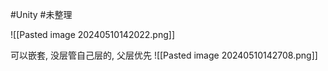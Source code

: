 
#Unity #未整理 

![[Pasted image 20240510142022.png]]


可以嵌套, 没层管自己层的, 父层优先
![[Pasted image 20240510142708.png]]

